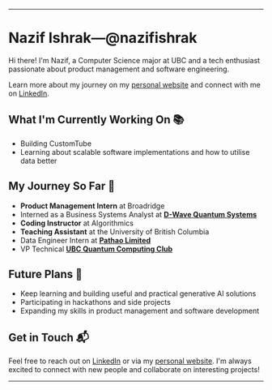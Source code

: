 
---

# Nazif Ishrak—@nazifishrak

Hi there! I'm Nazif, a Computer Science major at UBC and a tech enthusiast passionate about product management and software engineering.

Learn more about my journey on my [personal website](https://nazif-ishrak.me) and connect with me on [LinkedIn](https://www.linkedin.com/in/nazif-ishrak/).

## What I'm Currently Working On 📚
- Building CustomTube
- Learning about scalable software implementations and how to utilise data better

## My Journey So Far 🚀
- **Product Management Intern** at Broadridge
- Interned as a Business Systems Analyst at **[D-Wave Quantum Systems](https://www.dwavesys.com/)**
- **Coding Instructor** at Algorithmics 
- **Teaching Assistant** at the University of British Columbia 
- Data Engineer Intern at **[Pathao Limited](https://pathao.com/)**
- VP Technical **[UBC Quantum Computing Club](https://www.ubcquantum.com/)**

## Future Plans 🔮

- Keep learning and building useful and practical generative AI solutions
- Participating in hackathons and side projects
- Expanding my skills in product management and software development

## Get in Touch 📬

Feel free to reach out on [LinkedIn](https://www.linkedin.com/in/nazif-ishrak/) or via my [personal website](https://nazif-ishrak.me). I'm always excited to connect with new people and collaborate on interesting projects!

---
